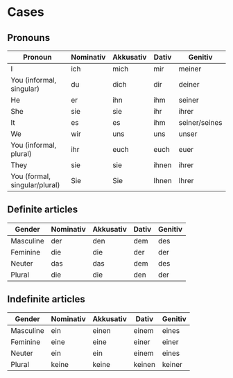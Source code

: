 # Cases

## Pronouns

| Pronoun | Nominativ | Akkusativ | Dativ | Genitiv |
|---|---|---|---|---|
| I | ich | mich | mir | meiner |
| You (informal, singular) | du | dich | dir | deiner |
| He | er | ihn | ihm | seiner |
| She | sie | sie | ihr | ihrer |
| It | es | es | ihm | seiner/seines |
| We | wir | uns | uns | unser |
| You (informal, plural) | ihr | euch | euch | euer |
| They | sie | sie | ihnen | ihrer |
| You (formal, singular/plural) | Sie | Sie | Ihnen | Ihrer |

## Definite articles

| Gender | Nominativ | Akkusativ | Dativ | Genitiv |
|---|---|---|---|---|
| Masculine | der | den | dem | des |
| Feminine | die | die | der | der |
| Neuter | das | das | dem | des |
| Plural | die | die | den | der |

## Indefinite articles

| Gender | Nominativ | Akkusativ | Dativ | Genitiv |
|---|---|---|---|---|
| Masculine | ein | einen | einem | eines |
| Feminine | eine | eine | einer | einer |
| Neuter | ein | ein | einem | eines |
| Plural | keine | keine | keinen | keiner |
